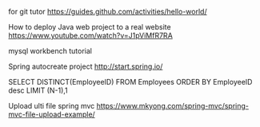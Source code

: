 
for git tutor
https://guides.github.com/activities/hello-world/



How to deploy Java web project to a real website
https://www.youtube.com/watch?v=J1pViMfR7RA



mysql workbench tutorial


Spring autocreate project
http://start.spring.io/



SELECT DISTINCT(EmployeeID) FROM Employees ORDER BY EmployeeID desc LIMIT (N-1),1



Upload ulti file spring mvc
https://www.mkyong.com/spring-mvc/spring-mvc-file-upload-example/
